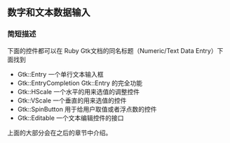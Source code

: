 ## 数字和文本数据输入

### 简短描述

下面的控件都可以在 Ruby Gtk文档的同名标题（Numeric/Text Data Entry）下面找到

+ Gtk::Entry 一个单行文本输入框
+ Gtk::EntryCompletion Gtk::Entry 的完全功能
+ Gtk::HScale 一个水平的用来选值的调整控件
+ Gtk::VScale 一个垂直的用来选值的控件
+ Gtk::SpinButton 用于给用户取值或者浮点数的控件
+ Gtk::Editable 一个文本编辑控件的接口

上面的大部分会在之后的章节中介绍。
